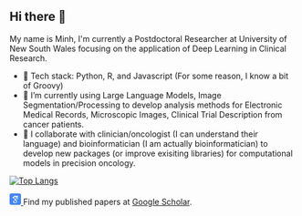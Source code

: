 ## Hi there 👋
My name is Minh, I'm currently a Postdoctoral Researcher at University of New South Wales focusing on the application of Deep Learning in Clinical Research. 

- 💬 Tech stack: Python, R, and Javascript (For some reason, I know a bit of Groovy)
- 🔭 I’m currently using Large Language Models, Image Segmentation/Processing to develop analysis methods for Electronic Medical Records, Microscopic Images, Clinical Trial Description from cancer patients. 
- 👯 I collaborate with clinician/oncologist (I can understand their language) and bioinformatician (I am actually bioinformatician) to develop new packages (or improve exisiting libraries) for computational models in precision oncology. 

[![Top Langs](https://github-readme-stats.vercel.app/api/top-langs/?username=minhtran1309&theme=radical)](https://github.com/anuraghazra/github-readme-stats)

<p>
  <a href="https://scholar.google.com/citations?user=YOUR_USER_ID">
    <img src="icon/google-scholar.svg" alt="Google Scholar" width="20" height="20">
  </a>
  Find my published papers at <a href="https://scholar.google.com/citations?user=twz8PzYAAAAJ">Google Scholar</a>.
</p>
<!--
**minhtran1309/minhtran1309** is a ✨ _special_ ✨ repository because its `README.md` (this file) appears on your GitHub profile.

Here are some ideas to get you started:

- 🔭 I’m currently working on ...
- 🌱 I’m currently learning ...
- 👯 I’m looking to collaborate on ...
- 🤔 I’m looking for help with ...
- 💬 Ask me about ...
- 📫 How to reach me: ...
- 😄 Pronouns: ...
- ⚡ Fun fact: ...
-->
